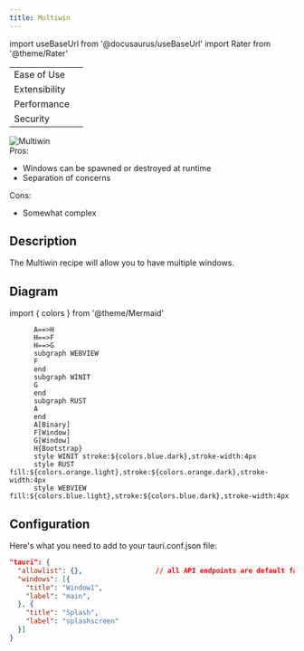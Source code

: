 ```yaml
---
title: Multiwin
---
```


import useBaseUrl from '@docusaurus/useBaseUrl'
import Rater from '@theme/Rater'

<div className="row">
  <div className="col col--4">
    <table>
      <tr>
        <td>Ease of Use</td>
        <td><Rater value="4"/></td>
      </tr>
      <tr>
        <td>Extensibility</td>
        <td><Rater value="4"/></td>
      </tr>
      <tr>
        <td>Performance</td>
        <td><Rater value="3"/></td>
      </tr>
      <tr>
        <td>Security</td>
        <td><Rater value="5"/></td>
      </tr>
    </table>
  </div>
  <div className="col col--4 pattern-logo">
    <img src={useBaseUrl('img/recipes/Multiwin.svg')} alt="Multiwin" />
  </div>
  <div className="col col--4">
    Pros:
    <ul>
      <li>Windows can be spawned or destroyed at runtime</li>
      <li>Separation of concerns</li>
    </ul>
    Cons:
    <ul>
      <li>Somewhat complex</li>
    </ul>
  </div>
</div>

## Description

The Multiwin recipe will allow you to have multiple windows.

## Diagram

import { colors } from '@theme/Mermaid'

<!-- prettier-ignore-start -->

```graph LR
      A==>H
      H==>F
      H==>G
      subgraph WEBVIEW
      F
      end
      subgraph WINIT
      G
      end
      subgraph RUST
      A
      end
      A[Binary]
      F[Window]
      G[Window]
      H{Bootstrap}
      style WINIT stroke:${colors.blue.dark},stroke-width:4px
      style RUST fill:${colors.orange.light},stroke:${colors.orange.dark},stroke-width:4px
      style WEBVIEW fill:${colors.blue.light},stroke:${colors.blue.dark},stroke-width:4px
```

<!-- prettier-ignore-end -->

## Configuration

Here's what you need to add to your tauri.conf.json file:

```json
"tauri": {
  "allowlist": {},                  // all API endpoints are default false
  "windows": [{
    "title": "Window1",
    "label": "main",
  }, {
    "title": "Splash",
    "label": "splashscreen"
  }]
}

```
